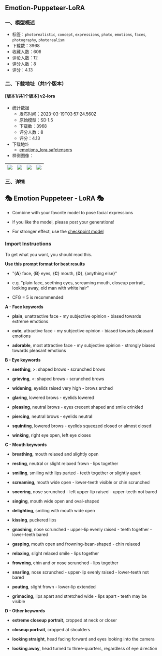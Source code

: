 ## Emotion-Puppeteer-LoRA
### 一、模型概述

- 标签：`photorealistic`, `concept`, `expressions`, `photo`, `emotions`, `faces`, `photography`, `photorealism`
- 下载数：3968
- 收藏人数：609
- 评论人数：12
- 评分人数：8
- 评分：4.13

### 二、下载地址（共1个版本）

#### [版本1/共1个版本] v2-lora

- 统计数据
  - 发布时间：2023-03-19T03:57:24.560Z
  - 原始模型：SD 1.5
  - 下载数：3968
  - 评分人数：8
  - 评分：4.13
- 下载地址
  - [emotions_lora.safetensors](https://civitai.com/api/download/models/14177)
- 样例图像：

| <img src="https://image.civitai.com/xG1nkqKTMzGDvpLrqFT7WA/5cbdcfe4-ab8d-4391-6f6d-25ed33610e00/width=450/137982.jpeg" /> | <img src="https://image.civitai.com/xG1nkqKTMzGDvpLrqFT7WA/9ae2bb54-adbf-45ab-b6e6-577075048b00/width=450/137989.jpeg" /> | <img src="https://image.civitai.com/xG1nkqKTMzGDvpLrqFT7WA/45a458f6-a6c1-4131-995a-725f93e0e300/width=450/137988.jpeg" /> | <img src="https://image.civitai.com/xG1nkqKTMzGDvpLrqFT7WA/763b9056-0b92-43a9-3567-aeb2ff9cd400/width=450/137987.jpeg" /> |
| ---- | ---- | ---- | ---- |


### 三、详情
<h2>🎭 Emotion Puppeteer - LoRA 🎭</h2><ul><li><p>Combine with your favorite model to pose facial expressions</p></li><li><p>If you like the model, please post your generations!</p></li><li><p>For stronger effect, use the <a target="_blank" rel="ugc" href="https://civitai.com/models/4940">checkpoint model</a></p></li></ul><p></p><h3>Import Instructions</h3><p>To get what you want, you should read this.</p><p></p><p><strong>Use this prompt format for best results</strong></p><ul><li><p>"{<strong>A</strong>} face, {<strong>B</strong>} eyes, {<strong>C</strong>} mouth, {<strong>D</strong>}, {anything else}"</p></li><li><p>e.g. "plain face, seething eyes, screaming mouth, closeup portrait, looking away, old man with white hair"</p></li><li><p>CFG = 5 is recommended</p></li></ul><p></p><p><strong>A - Face keywords</strong></p><ul><li><p><strong>plain</strong>, unattractive face - my subjective opinion - biased towards extreme emotions</p></li><li><p><strong>cute</strong>, attractive face - my subjective opinion - biased towards pleasant emotions</p></li><li><p><strong>adorable</strong>, most attractive face - my subjective opinion - strongly biased towards pleasant emotions</p></li></ul><p></p><p><strong>B - Eye keywords</strong></p><ul><li><p><strong>seething</strong>, &gt;: shaped brows - scrunched brows</p></li><li><p><strong>grieving</strong>, &lt;: shaped brows - scrunched brows</p></li><li><p><strong>widening</strong>, eyelids raised very high - brows arched</p></li><li><p><strong>glaring</strong>, lowered brows - eyelids lowered</p></li><li><p><strong>pleasing</strong>, neutral brows - eyes crecent shaped and smile crinkled</p></li><li><p><strong>piercing</strong>, neutral brows - eyelids neutral</p></li><li><p><strong>squinting</strong>, lowered brows - eyelids squeezed closed or almost closed</p></li><li><p><strong>winking</strong>, right eye open, left eye closes</p></li></ul><p></p><p><strong>C - Mouth keywords</strong></p><ul><li><p><strong>breathing</strong>, mouth relaxed and slightly open</p></li><li><p><strong>resting</strong>, neutral or slight relaxed frown - lips together</p></li><li><p><strong>smiling</strong>, smiling with lips parted - teeth together or slightly apart</p></li><li><p><strong>screaming</strong>, mouth wide open - lower-teeth visible or chin scrunched</p></li><li><p><strong>sneering</strong>, nose scrunched - left upper-lip raised - upper-teeth not bared</p></li><li><p><strong>singing</strong>, mouth wide open and oval-shaped</p></li><li><p><strong>delighting</strong>, smiling with mouth wide open</p></li><li><p><strong>kissing</strong>, puckered lips</p></li><li><p><strong>gnashing</strong>, nose scrunched - upper-lip evenly raised - teeth together - lower-teeth bared</p></li><li><p><strong>gasping</strong>, mouth open and frowning-bean-shaped - chin relaxed</p></li><li><p><strong>relaxing</strong>, slight relaxed smile - lips together</p></li><li><p><strong>frowning</strong>, chin and or nose scrunched - lips together</p></li><li><p><strong>snarling</strong>, nose scrunched - upper-lip evenly raised - lower-teeth not bared</p></li><li><p><strong>pouting</strong>, slight frown - lower-lip extended</p></li><li><p><strong>grimacing</strong>, lips apart and stretched wide - lips apart - teeth may be visible</p></li></ul><p></p><p><strong>D - Other keywords</strong></p><ul><li><p><strong>extreme closeup portrait</strong>, cropped at neck or closer</p></li><li><p><strong>closeup portrait</strong>, cropped at shoulders</p></li><li><p><strong>looking straight</strong>, head facing forward and eyes looking into the camera</p></li><li><p><strong>looking away</strong>, head turned to three-quarters, regardless of eye direction</p></li></ul>